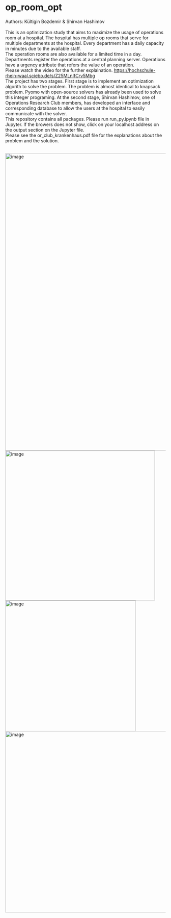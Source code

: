 # op_room_opt
Authors: Kültigin Bozdemir & Shirvan Hashimov <br>
<br>
This is  an optimization study that aims to maximize the usage of operations room at a hospital.
The hospital has multiple op rooms that serve for multiple departments at the hospital. Every department has a daily capacity in minutes due to the available staff.<br>
The operation rooms are also available for a limited time in a day. Departments register the operations at a central planning server. Operations have a urgency attribute that refers the value of an operation. <br>
Please watch the video for the further explaination. https://hochschule-rhein-waal.sciebo.de/s/Z25MLnIfCrv5Mbg <br>
The project has two stages. First stage is to implement an optimization algorith to solve the problem. The problem is almost identical to knapsack problem. 
Pyomo with open-source solvers has already been used to solve this integer programing. 
At the second stage, Shirvan Hashimov, one of Operations Research Club members,  has developed an interface and corresponding database to allow the users at the hospital to easily communicate with the solver. <br>
This repository contains all packages. Please run run_py.ipynb file in Jupyter. If the browers does not show, click on your localhost address on the output section on the Jupyter file. 
<br>
Please see the or_club_krankenhaus.pdf file for the explanations about the problem and the solution. <br>
<br>

<img width="933" alt="image" src="https://user-images.githubusercontent.com/56939663/160475523-c5c3cdf4-0141-4785-b229-bfe1df8f8161.png">

<img width="470" alt="image" src="https://user-images.githubusercontent.com/56939663/160475952-d0d8f0cb-9025-41b0-88cc-cb37f1f9bfba.png">
<img width="410" alt="image" src="https://user-images.githubusercontent.com/56939663/160475988-f22f1f7d-46ca-4067-ba39-761884d823a3.png">
<img width="569" alt="image" src="https://user-images.githubusercontent.com/56939663/160476025-fb683e65-987c-4885-a8b1-8bf5bd15c6d0.png">
